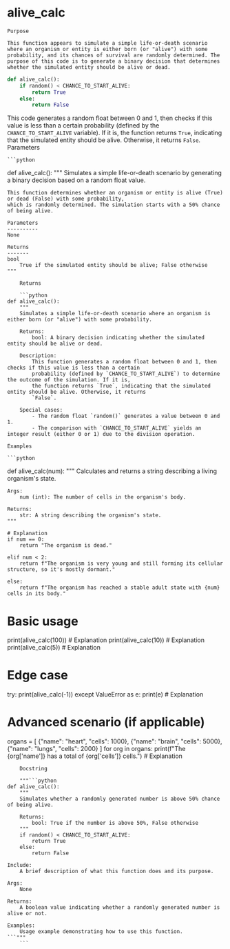 # alive_calc

    Purpose

    This function appears to simulate a simple life-or-death scenario where an organism or entity is either born (or "alive") with some probability, and its chances of survival are randomly determined. The purpose of this code is to generate a binary decision that determines whether the simulated entity should be alive or dead.

```python
def alive_calc():
    if random() < CHANCE_TO_START_ALIVE:
        return True
    else:
        return False
```

This code generates a random float between 0 and 1, then checks if this value is less than a certain probability (defined by the `CHANCE_TO_START_ALIVE` variable). If it is, the function returns `True`, indicating that the simulated entity should be alive. Otherwise, it returns `False`.
    Parameters

    ```python
def alive_calc():
    """
    Simulates a simple life-or-death scenario by generating a binary decision based on a random float value.

    This function determines whether an organism or entity is alive (True) or dead (False) with some probability, 
    which is randomly determined. The simulation starts with a 50% chance of being alive.

    Parameters
    ----------
    None

    Returns
    -------
    bool
        True if the simulated entity should be alive; False otherwise
    """
```
    Returns

    ```python
def alive_calc():
    """
    Simulates a simple life-or-death scenario where an organism is either born (or "alive") with some probability.

    Returns:
        bool: A binary decision indicating whether the simulated entity should be alive or dead.

    Description:
        This function generates a random float between 0 and 1, then checks if this value is less than a certain
        probability (defined by `CHANCE_TO_START_ALIVE`) to determine the outcome of the simulation. If it is,
        the function returns `True`, indicating that the simulated entity should be alive. Otherwise, it returns
        `False`.

    Special cases:
        - The random float `random()` generates a value between 0 and 1.
        - The comparison with `CHANCE_TO_START_ALIVE` yields an integer result (either 0 or 1) due to the division operation.
```
    Examples

    ```python
def alive_calc(num):
    """
    Calculates and returns a string describing a living organism's state.

    Args:
        num (int): The number of cells in the organism's body.

    Returns:
        str: A string describing the organism's state.
    """

    # Explanation
    if num == 0:
        return "The organism is dead."
    
    elif num < 2:
        return f"The organism is very young and still forming its cellular structure, so it's mostly dormant."
    
    else:
        return f"The organism has reached a stable adult state with {num} cells in its body."

# Basic usage
print(alive_calc(100))  # Explanation
print(alive_calc(10))   # Explanation
print(alive_calc(5))    # Explanation

# Edge case
try:
    print(alive_calc(-1))
except ValueError as e:
    print(e)  # Explanation

# Advanced scenario (if applicable)
organs = [
    {"name": "heart", "cells": 1000},
    {"name": "brain", "cells": 5000},
    {"name": "lungs", "cells": 2000}
]
for org in organs:
    print(f"The {org['name']} has a total of {org['cells']} cells.")  # Explanation
```
    Docstring

    """```python
def alive_calc():
    """
    Simulates whether a randomly generated number is above 50% chance of being alive.

    Returns:
        bool: True if the number is above 50%, False otherwise
    """
    if random() < CHANCE_TO_START_ALIVE:
        return True
    else:
        return False

Include:
    A brief description of what this function does and its purpose.

Args:
    None

Returns:
    A boolean value indicating whether a randomly generated number is alive or not.

Examples:
    Usage example demonstrating how to use this function.
```"""
    ```